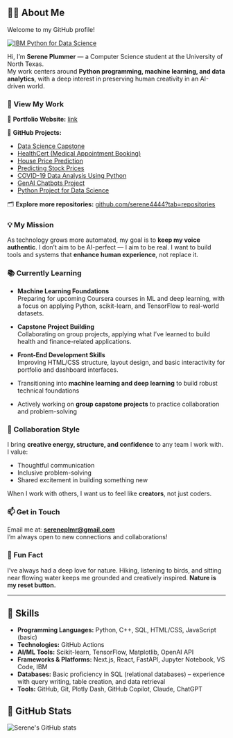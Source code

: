 ## 👨‍💻 About Me

Welcome to my GitHub profile!

[![IBM Python for Data Science](https://images.credly.com/size/110x110/images/169512d3-cef6-43e3-bec8-e6af2723a076/image.png)](https://www.credly.com/badges/79f5a6d2-612e-4ef2-ae20-186168434e42/public_url)

Hi, I’m **Serene Plummer** — a Computer Science student at the University of North Texas.  
My work centers around **Python programming, machine learning, and data analytics**, with a deep interest in preserving human creativity in an AI-driven world.

### 💼 View My Work  
🔗 **Portfolio Website:** [link](https://serene4444.github.io/myPortfolio/)

📁 **GitHub Projects:**  
- [Data Science Capstone](https://github.com/serene4444/Data-Science-Capstone)  
- [HealthCert (Medical Appointment Booking)](https://github.com/serene4444/Medical-Appointment-Booking)
- [House Price Prediction](https://github.com/serene4444/California-Housing-Price-Prediction)
- [Predicting Stock Prices](https://github.com/serene4444/Prediciting-Stock-Prices)  
- [COVID-19 Data Analysis Using Python](https://github.com/serene4444/COVID19-Data-Analysis-Using-Python)  
- [GenAI Chatbots Project](https://github.com/serene4444/GenAI-Chatbots-Project)  
- [Python Project for Data Science](https://github.com/serene4444/Python-Project-for-Data-Science)

🗂️ **Explore more repositories:** [github.com/serene4444?tab=repositories](https://github.com/serene4444?tab=repositories)

### 💡 My Mission  
As technology grows more automated, my goal is to **keep my voice authentic**. I don’t aim to be AI-perfect — I aim to be real. I want to build tools and systems that **enhance human experience**, not replace it.

### 📚 Currently Learning  
-  **Machine Learning Foundations**  
  Preparing for upcoming Coursera courses in ML and deep learning, with a focus on applying Python, scikit-learn, and TensorFlow to real-world datasets.

- **Capstone Project Building**  
  Collaborating on group projects, applying what I’ve learned to build health and finance-related applications.

- **Front-End Development Skills**  
  Improving HTML/CSS structure, layout design, and basic interactivity for portfolio and dashboard interfaces.

- Transitioning into **machine learning and deep learning** to build robust technical foundations  
- Actively working on **group capstone projects** to practice collaboration and problem-solving

### 🤝 Collaboration Style  
I bring **creative energy, structure, and confidence** to any team I work with. I value:
- Thoughtful communication  
- Inclusive problem-solving  
- Shared excitement in building something new  

When I work with others, I want us to feel like **creators**, not just coders.

### 📫 Get in Touch  
Email me at: **sereneplmr@gmail.com**  
I’m always open to new connections and collaborations!

### 🌿 Fun Fact  
I’ve always had a deep love for nature. Hiking, listening to birds, and sitting near flowing water keeps me grounded and creatively inspired. **Nature is my reset button.**

---

## 🌟 Skills

- **Programming Languages:** Python, C++, SQL, HTML/CSS, JavaScript (basic)  
- **Technologies:** GitHub Actions  
- **AI/ML Tools:** Scikit-learn, TensorFlow, Matplotlib, OpenAI API  
- **Frameworks & Platforms:** Next.js, React, FastAPI, Jupyter Notebook, VS Code, IBM  
- **Databases:** Basic proficiency in SQL (relational databases) – experience with query writing, table creation, and data retrieval  
- **Tools:** GitHub, Git, Plotly Dash, GitHub Copilot, Claude, ChatGPT

## 🌟 GitHub Stats

![Serene's GitHub stats](https://github-readme-stats.vercel.app/api?username=serene4444&show_icons=true&theme=radical)

<!---
sereneplummerr/sereneplummerr is a ✨ special ✨ repository because its `README.md` (this file) appears on your GitHub profile.
You can click the Preview link to take a look at your changes.
--->
